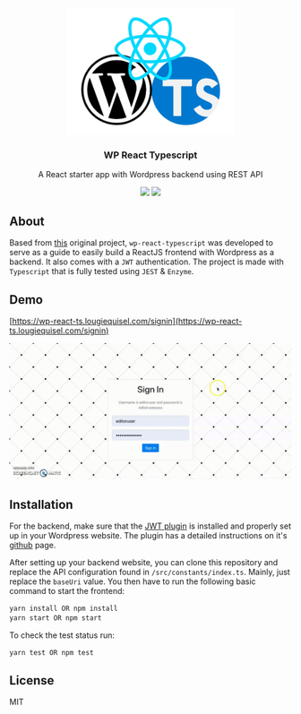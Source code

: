 <p align="center"><img width="300" src="/assets/images/wp-react-ts.jpg" ></p>

<h3 align="center">
  WP React Typescript
</h3>

<p align="center">
  A React starter app with Wordpress backend using REST API
</p>

<p align="center">
  <a href="https://github.com/loq24/wp-react-typescript/"><img src="https://badges.frapsoft.com/typescript/code/typescript.svg?v=101"></a>
  <a href="https://github.com/loq24/wp-react-typescript/"><img src="https://img.shields.io/badge/PRs-welcome-brightgreen.svg?style=flat-square"></a>
</p>  

## About

Based from [this](https://github.com/loq24/wp-react) original project, `wp-react-typescript` was developed to serve as a guide to easily build a ReactJS frontend with Wordpress as a backend. It also comes with a `JWT` authentication. The project is made with `Typescript` that is fully tested using `JEST` & `Enzyme`.

## Demo

[https://wp-react-ts.lougiequisel.com/signin](https://wp-react-ts.lougiequisel.com/signin)

![wp-react](/assets/images/demo.gif)

## Installation

For the backend, make sure that the [JWT plugin](https://github.com/Tmeister/wp-api-jwt-auth) is installed and properly set up in your Wordpress website. The plugin has a detailed instructions on it's [github](https://github.com/Tmeister/wp-api-jwt-auth) page.

After setting up your backend website, you can clone this repository and replace the API configuration found in `/src/constants/index.ts`. Mainly, just replace the `baseUri` value. You then have to run the following basic command to start the frontend:
```bash
yarn install OR npm install
yarn start OR npm start
```

To check the test status run:
```bash
yarn test OR npm test
```

## License

MIT
